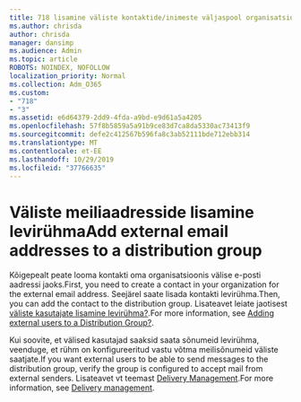 ```yaml
---
title: 718 lisamine väliste kontaktide/inimeste väljaspool organisatsiooni leviloendi
ms.author: chrisda
author: chrisda
manager: dansimp
ms.audience: Admin
ms.topic: article
ROBOTS: NOINDEX, NOFOLLOW
localization_priority: Normal
ms.collection: Adm_O365
ms.custom:
- "718"
- "3"
ms.assetid: e6d64379-2dd9-4fda-a9bd-e9d61a5a4205
ms.openlocfilehash: 57f8b5859a5a91b9ce83d7ca8da5330ac73413f9
ms.sourcegitcommit: defe2c412567b596fa8c3ab52111bde712ebb314
ms.translationtype: MT
ms.contentlocale: et-EE
ms.lasthandoff: 10/29/2019
ms.locfileid: "37766635"
---
```

# <a name="add-external-email-addresses-to-a-distribution-group"></a><span data-ttu-id="421da-102">Väliste meiliaadresside lisamine levirühma</span><span class="sxs-lookup"><span data-stu-id="421da-102">Add external email addresses to a distribution group</span></span>

<span data-ttu-id="421da-103">Kõigepealt peate looma kontakti oma organisatsioonis välise e-posti aadressi jaoks.</span><span class="sxs-lookup"><span data-stu-id="421da-103">First, you need to create a contact in your organization for the external email address.</span></span> <span data-ttu-id="421da-104">Seejärel saate lisada kontakti levirühma.</span><span class="sxs-lookup"><span data-stu-id="421da-104">Then, you can add the contact to the distribution group.</span></span> <span data-ttu-id="421da-105">Lisateavet leiate jaotisest [väliste kasutajate lisamine levirühma?](https://support.office.com/client/caa0f310-0bb7-48e3-8ad2-cb358b53bbba).</span><span class="sxs-lookup"><span data-stu-id="421da-105">For more information, see [Adding external users to a Distribution Group?](https://support.office.com/client/caa0f310-0bb7-48e3-8ad2-cb358b53bbba).</span></span>

<span data-ttu-id="421da-106">Kui soovite, et välised kasutajad saaksid saata sõnumeid levirühma, veenduge, et rühm on konfigureeritud vastu võtma meilisõnumeid väliste saatjate.</span><span class="sxs-lookup"><span data-stu-id="421da-106">If you want external users to be able to send messages to the distribution group, verify the group is configured to accept mail from external senders.</span></span> <span data-ttu-id="421da-107">Lisateavet vt teemast [Delivery Management](https://technet.microsoft.com/library/bb124513.aspx#deliverymanagement).</span><span class="sxs-lookup"><span data-stu-id="421da-107">For more information, see [Delivery management](https://technet.microsoft.com/library/bb124513.aspx#deliverymanagement).</span></span>
